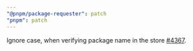 ```yaml
---
"@pnpm/package-requester": patch
"pnpm": patch
---
```


Ignore case, when verifying package name in the store [#4367](https://github.com/pnpm/pnpm/issues/4367).
